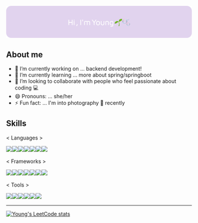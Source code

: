 <!--
**gyk0814/gyk0814** is a ✨ _special_ ✨ repository because its `README.md` (this file) appears on your GitHub profile.

Here are some ideas to get you started:
-->

![Header](./github-header-image.png)

## About me

- 🔭 I’m currently working on ... backend development!
- 🌱 I’m currently learning ... more about spring/springboot
- 👯 I’m looking to collaborate with people who feel passionate about coding 💻
- 😄 Pronouns: ... she/her
- ⚡ Fun fact: ... I'm into photography 📸 recently

## Skills

< Languages >

<img src="https://img.shields.io/badge/Python-3776AB?style=for-the-badge&logo=python&logoColor=white"><img src="https://img.shields.io/badge/Java-ED8B00?style=for-the-badge&logo=openjdk&logoColor=white"><img src="https://img.shields.io/badge/JavaScript-F7DF1E?style=for-the-badge&logo=javascript&logoColor=black"><img src="https://img.shields.io/badge/TypeScript-007ACC?style=for-the-badge&logo=typescript&logoColor=white"><img src="https://img.shields.io/badge/HTML5-E34F26?style=for-the-badge&logo=html5&logoColor=white"><img src="https://img.shields.io/badge/CSS3-1572B6?style=for-the-badge&logo=css3&logoColor=white"><img src="https://img.shields.io/badge/MySQL-00000F?style=for-the-badge&logo=mysql&logoColor=white">

< Frameworks >

<img src="https://img.shields.io/badge/Node.js-43853D?style=for-the-badge&logo=node.js&logoColor=white"><img src="https://img.shields.io/badge/Express.js-404D59?style=for-the-badge&logo=express"><img src="https://img.shields.io/badge/React-20232A?style=for-the-badge&logo=react&logoColor=61DAFB"><img src="https://img.shields.io/badge/Spring-6DB33F?style=for-the-badge&logo=spring&logoColor=white"><img src="https://img.shields.io/badge/.NET-5C2D91?style=for-the-badge&logo=.net&logoColor=white"><img src="https://img.shields.io/badge/Nest.js-DD0031?style=for-the-badge&logo=nestjs&logoColor=white"><img src="https://img.shields.io/badge/Amazon_AWS-FF9900?style=for-the-badge&logo=amazonaws&logoColor=white">

< Tools >

<img src="https://img.shields.io/badge/GIT-E44C30?style=for-the-badge&logo=git&logoColor=white"><img src="https://img.shields.io/badge/Postman-F15B2A?style=for-the-badge&logo=postman&logoColor=white"><img src="https://img.shields.io/badge/Trello-0052CC?style=for-the-badge&logo=trello&logoColor=white"><img src="https://img.shields.io/badge/Notion-000000?style=for-the-badge&logo=notion&logoColor=white"><img src="https://img.shields.io/badge/Eclipse-2C2255?style=for-the-badge&logo=eclipse&logoColor=white"><img src="	https://img.shields.io/badge/Visual_Studio_Code-0078D4?style=for-the-badge&logo=visual%20studio%20code&logoColor=white">

---

[![Young's LeetCode stats](https://leetcode-stats-six.vercel.app/?username=codingtesthard)](https://github.com/KnlnKS/leetcode-stats)
